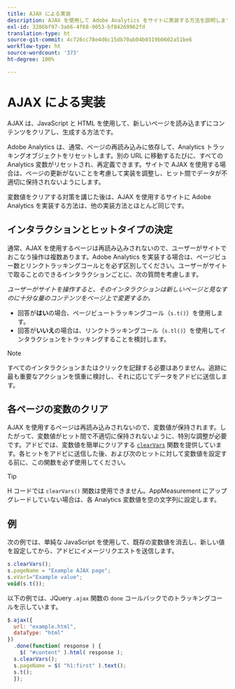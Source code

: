 ```yaml
---
title: AJAX による実装
description: AJAX を使用して Adobe Analytics をサイトに実装する方法を説明します。
exl-id: 3286bf97-3a66-4f68-9053-bf84269962fd
translation-type: ht
source-git-commit: 4c726cc78e4d6c15db70ab04b0319b0602a51be6
workflow-type: ht
source-wordcount: '373'
ht-degree: 100%

---
```


# AJAX による実装

AJAX は、JavaScript と HTML を使用して、新しいページを読み込まずにコンテンツをクリアし、生成する方法です。

Adobe Analytics は、通常、ページの再読み込みに依存して、Analytics トラッキングオブジェクトをリセットします。別の URL に移動するたびに、すべての Analytics 変数がリセットされ、再定義できます。サイトで AJAX を使用する場合は、ページの更新がないことを考慮して実装を調整し、ヒット間でデータが不適切に保持されないようにします。

変数値をクリアする対策を講じた後は、AJAX を使用するサイトに Adobe Analytics を実装する方法は、他の実装方法とほとんど同じです。

## インタラクションとヒットタイプの決定

通常、AJAX を使用するページは再読み込みされないので、ユーザーがサイトでおこなう操作は複数あります。Adobe Analytics を実装する場合は、ページビュー数とリンクトラッキングコールとを必ず区別してください。ユーザーがサイトで取ることのできるインタラクションごとに、次の質問を考慮します。

*ユーザーがサイトを操作すると、そのインタラクションは新しいページと見なすのに十分な量のコンテンツをページ上で変更するか。*

* 回答が&#x200B;**はい**&#x200B;の場合、ページビュートラッキングコール（`s.t()`）を使用します。
* 回答が&#x200B;**いいえ**&#x200B;の場合は、リンクトラッキングコール（`s.tl()`）を使用してインタラクションをトラッキングすることを検討します。

>[!NOTE]
>
> すべてのインタラクションまたはクリックを記録する必要はありません。追跡に最も重要なアクションを慎重に検討し、それに応じてデータをアドビに送信します。

## 各ページの変数のクリア

AJAX を使用するページは再読み込みされないので、変数値が保持されます。したがって、変数値がヒット間で不適切に保持されないように、特別な調整が必要です。アドビでは、変数値を簡単にクリアする [`clearVars`](../vars/functions/clearvars.md) 関数を提供しています。各ヒットをアドビに送信した後、および次のヒットに対して変数値を設定する前に、この関数を必ず使用してください。

>[!TIP]
>
> H コードでは `clearVars()` 関数は使用できません。AppMeasurement にアップグレードしていない場合は、各 Analytics 変数値を空の文字列に設定します。

## 例

次の例では、単純な JavaScript を使用して、既存の変数値を消去し、新しい値を設定してから、アドビにイメージリクエストを送信します。

```js
s.clearVars();
s.pageName = "Example AJAX page";
s.eVar1="Example value";
void(s.t());
```

以下の例では、JQuery `.ajax` 関数の `done` コールバックでのトラッキングコールを示しています。

```js
$.ajax({
  url: "example.html",
  dataType: "html"
})
  .done(function( response ) {
    $( "#content" ).html( response );
  s.clearVars();
  s.pageName = $( "h1:first" ).text();
  s.t();
  });
```
